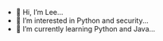 - 👋 Hi, I’m Lee...
- 👀 I’m interested in Python and security...
- 🌱 I’m currently learning Python and Java...

<!---
LDCK/LDCK is a ✨ special ✨ repository because its `README.md` (this file) appears on your GitHub profile.
You can click the Preview link to take a look at your changes.
--->
